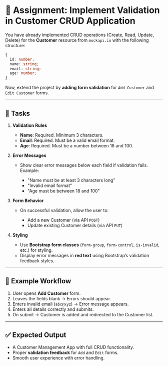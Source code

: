 # 📝 Assignment: Implement Validation in Customer CRUD Application

You have already implemented CRUD operations (Create, Read, Update, Delete) for the **Customer** resource from `mockapi.io` with the following structure:

```ts
{
  id: number;
  name: string;
  email: string;
  age: number;
}
```

Now, extend the project by **adding form validation** for `Add Customer` and `Edit Customer` forms.

---

## 🎯 Tasks

1. **Validation Rules**

   * **Name**: Required. Minimum 3 characters.
   * **Email**: Required. Must be a valid email format.
   * **Age**: Required. Must be a number between 18 and 100.

2. **Error Messages**

   * Show clear error messages below each field if validation fails. Example:

     * "Name must be at least 3 characters long"
     * "Invalid email format"
     * "Age must be between 18 and 100"

3. **Form Behavior**

   * On successful validation, allow the user to:

     * Add a new Customer (via API `POST`)
     * Update existing Customer details (via API `PUT`)

4. **Styling**

   * Use **Bootstrap form classes** (`form-group`, `form-control`, `is-invalid`, etc.) for styling.
   * Display error messages in **red text** using Bootstrap’s validation feedback styles.

---

## 📌 Example Workflow

1. User opens **Add Customer** form.
2. Leaves the fields blank → Errors should appear.
3. Enters invalid email (`abc@xyz`) → Error message appears.
4. Enters all details correctly and submits.
5. On submit → Customer is added and redirected to the Customer list.

---

## ✅ Expected Output

* A Customer Management App with full CRUD functionality.
* Proper **validation feedback** for `Add` and `Edit` forms.
* Smooth user experience with error handling.
